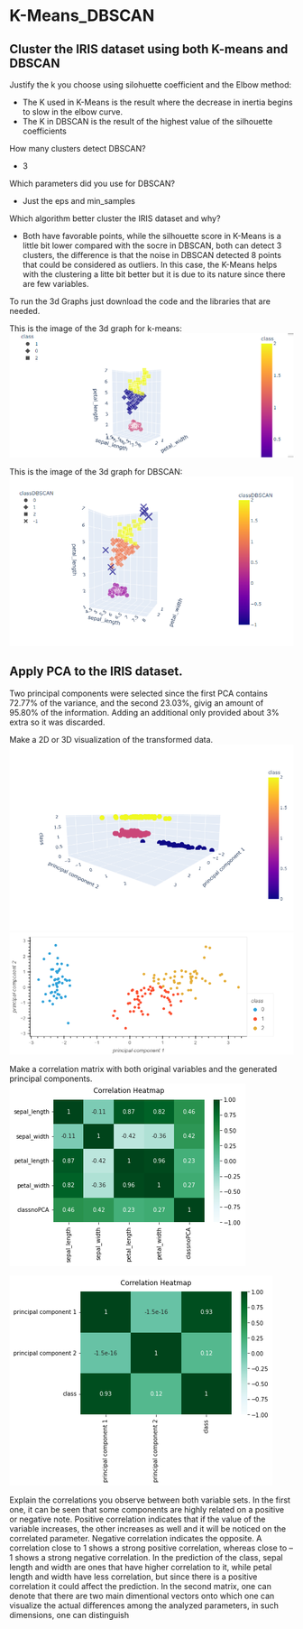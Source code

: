 # K-Means_DBSCAN

## Cluster the IRIS dataset using both K-means and DBSCAN
Justify the k you choose using silohuette coefficient and the Elbow method:

- The K used in K-Means is the result where the decrease in inertia begins to slow in the elbow curve.
- The K in DBSCAN is the result of the highest value of the silhouette coefficients

How many clusters detect DBSCAN?
- 3

Which parameters did you use for DBSCAN?
- Just the eps and min_samples

Which algorithm better cluster the IRIS dataset and why?

- Both have favorable points, while the silhouette score in K-Means is a little bit lower compared with the socre in DBSCAN, both can detect 3 clusters, the difference is that the noise in DBSCAN detected 8 points that could be considered as outliers. In this case, the K-Means helps with the clustering a litte bit better but it is due to its nature since there are few variables.

To run the 3d Graphs just download the code and the libraries that are needed.

This is the image of the 3d graph for k-means:
![K-Means](imgs/k-means.PNG)

This is the image of the 3d graph for DBSCAN:
![DBSCAN](imgs/DBSCAN.PNG)


## Apply PCA to the IRIS dataset.
Two principal components were selected since the first PCA contains 72.77% of the variance, and the
second 23.03%, givig an amount of 95.80% of the information. Adding an additional only provided
about 3% extra so it was discarded.

Make a 2D or 3D visualization of the transformed data.
![Clusters_PCA](imgs/cluster_pca.PNG)
![Iris_Clusters_PCA](imgs/PCA_Class.PNG)

Make a correlation matrix with both original variables and the generated principal components.
![Iris_Correlation_Matrix_Kmeans](imgs/corr_kmeans.PNG)

![Iris_Correlation_Matrix_PCA](imgs/corr_pca.PNG)

Explain the correlations you observe between both variable sets.
In the first one, it can be seen that some components are highly related on a positive or negative note.
Positive correlation indicates that if the value of the variable increases, the other increases as well and it will
be noticed on the correlated parameter. Negative correlation indicates the opposite. A correlation close to 1
shows a strong positive correlation, whereas close to –1 shows a strong negative correlation. In the
prediction of the class, sepal length and width are ones that have higher correlation to it, while petal length
and width have less correlation, but since there is a positive correlation it could affect the prediction.
In the second matrix, one can denote that there are two main dimentional vectors onto which one can
visualize the actual differences among the analyzed parameters, in such dimensions, one can distinguish


